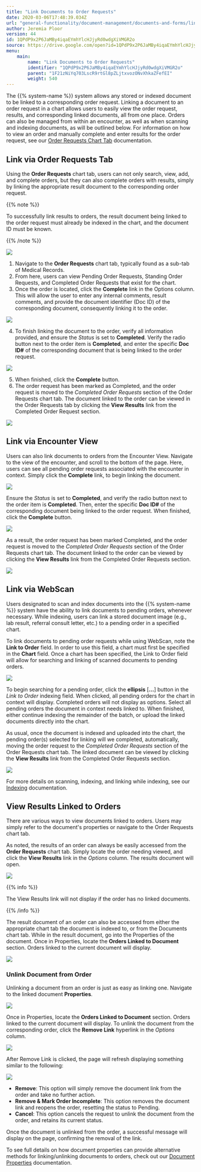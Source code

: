 ```yaml
---
title: "Link Documents to Order Requests"
date: 2020-03-06T17:48:39.034Z
url: "general-functionality/document-management/documents-and-forms/link-documents-to-order-requests.html"
author: Jeremia Ploor
version: 44
id: 1QPdP9x2P6JaMBy4iqaEYmhYlcHJjyRd0wdgXiVMGR2o
source: https://drive.google.com/open?id=1QPdP9x2P6JaMBy4iqaEYmhYlcHJjyRd0wdgXiVMGR2o
menu:
    main:
        name: "Link Documents to Order Requests"
        identifier: "1QPdP9x2P6JaMBy4iqaEYmhYlcHJjyRd0wdgXiVMGR2o"
        parent: "1F21zNiYq703LscR9rtGl8pZLjtxvozONvXhkaZFefEI"
        weight: 540
---
```

The {{% system-name %}} system allows any stored or indexed document to be linked to a corresponding order request. Linking a document to an order request in a chart allows users to easily view the order request, results, and corresponding linked documents, all from one place. Orders can also be managed from within an encounter, as well as when scanning and indexing documents, as will be outlined below. For information on how to view an order and manually complete and enter results for the order request, see our [Order Requests Chart Tab](../../order-and-result-management/orders-view-recent.html) documentation.

## Link via Order Requests Tab

Using the **Order Requests** chart tab, users can not only search, view, add, and complete orders, but they can also complete orders with results, simply by linking the appropriate result document to the corresponding order request.

{{% note %}}

To successfully link results to orders, the result document being linked to the order request must already be indexed in the chart, and the document ID must be known.

{{% /note %}}


![](../../../external_files/eb31f53f47445c8b63ef0675db2d3bdb.png)
1. Navigate to the <strong>Order Requests</strong> chart tab, typically found as a sub-tab of Medical Records.
2. From here, users can view Pending Order Requests, Standing Order Requests, and Completed Order Requests that exist for the chart.
3. Once the order is located, click the <strong>Complete</strong> link in the Options column. This will allow the user to enter any internal comments, result comments, and provide the document identifier (Doc ID) of the corresponding document, consequently linking it to the order.

![](../../../external_files/25a1be60a8aa2bccbbabb14c7a5e0758.png)

4. To finish linking the document to the order, verify all information provided, and ensure the <em>Status</em> is set to <strong>Completed</strong>. Verify the radio button next to the order item is <strong>Completed</strong>, and enter the specific <strong>Doc ID#</strong> of the corresponding document that is being linked to the order request.

![](../../../external_files/1503ebf202f21027ba9c3767e890a48d.png)

5. When finished, click the <strong>Complete</strong> button.
6. The order request has been marked as Completed, and the order request is moved to the <em>Completed</em> <em>Order Requests</em> section of the Order Requests chart tab. The document linked to the order can be viewed in the Order Requests tab by clicking the <strong>View Results</strong> link from the Completed Order Request section.

![](../../../external_files/938786a3dfe4a9bc7264e931bedab9b0.png)

## Link via Encounter View

Users can also link documents to orders from the Encounter View. Navigate to the view of the encounter, and scroll to the bottom of the page. Here, users can see all pending order requests associated with the encounter in context. Simply click the **Complete** link, to begin linking the document.

![](../../../external_files/a548c8362e89e2cbb9695456c1335254.png)

Ensure the *Status* is set to **Completed**, and verify the radio button next to the order item is **Completed**. Then, enter the specific **Doc ID#** of the corresponding document being linked to the order request. When finished, click the **Complete** button.

![](../../../external_files/bd5c04d1f54a140d0d0bdc3a185428fd.png)

As a result, the order request has been marked Completed, and the order request is moved to the *Completed* *Order Requests* section of the Order Requests chart tab. The document linked to the order can be viewed by clicking the **View Results** link from the Completed Order Requests section.

![](../../../external_files/938786a3dfe4a9bc7264e931bedab9b0.png)

## Link via WebScan

Users designated to scan and index documents into the {{% system-name %}} system have the ability to link documents to pending orders, whenever necessary. While indexing, users can link a stored document image (e.g., lab result, referral consult letter, etc.) to a pending order in a specified chart.

To link documents to pending order requests while using WebScan, note the **Link to Order** field. In order to use this field, a chart must first be specified in the **Chart** field. Once a chart has been specified, the Link to Order field will allow for searching and linking of scanned documents to pending orders.

![](../../../external_files/a8a8d1ea7d28a64c3475fbde5d7f54c9.png)

To begin searching for a pending order, click the **ellipsis** [**…**] button in the *Link to Order* indexing field. When clicked, all pending orders for the chart in context will display. Completed orders will not display as options. Select all pending orders the document in context needs linked to. When finished, either continue indexing the remainder of the batch, or upload the linked documents directly into the chart.

As usual, once the document is indexed and uploaded into the chart, the pending order(s) selected for linking will we completed, automatically, moving the order request to the *Completed* *Order Requests* section of the Order Requests chart tab. The linked document can be viewed by clicking the **View Results** link from the Completed Order Requests section.

![](../../../external_files/938786a3dfe4a9bc7264e931bedab9b0.png)

For more details on scanning, indexing, and linking while indexing, see our [Indexing](../scanning-and-indexing/indexing.html) documentation.

## View Results Linked to Orders

There are various ways to view documents linked to orders. Users may simply refer to the document's properties or navigate to the Order Requests chart tab.

As noted, the results of an order can always be easily accessed from the **Order Requests** chart tab. Simply locate the order needing viewed, and click the **View Results** link in the *Options* column. The results document will open.

![](../../../external_files/938786a3dfe4a9bc7264e931bedab9b0.png)

{{% info %}}

The View Results link will not display if the order has no linked documents.

{{% /info %}}


The result document of an order can also be accessed from either the appropriate chart tab the document is indexed to, or from the Documents chart tab. While in the result document, go into the Properties of the document. Once in Properties, locate the **Orders Linked to Document** section. Orders linked to the current document will display.

![](../../../external_files/7f6b247bbbf855a23dfc2574362c8342.png)

### Unlink Document from Order

Unlinking a document from an order is just as easy as linking one. Navigate to the linked document **Properties**.

![](../../../external_files/b380929ae41649aabe7ceb0e77a13977.png)

Once in Properties, locate the **Orders Linked to Document** section. Orders linked to the current document will display. To unlink the document from the corresponding order, click the **Remove Link** hyperlink in the *Options* column.

![](../../../external_files/c014b614eab52e419514cd1a1065c274.png)

After Remove Link is clicked, the page will refresh displaying something similar to the following:

![](../../../external_files/407dd2407e92b24983d01d62ef24b9d4.png)

* <strong>Remove</strong>: This option will simply remove the document link from the order and take no further action.
* <strong>Remove & Mark Order Incomplete</strong>: This option removes the document link and reopens the order, resetting the status to Pending.
* <strong>Cancel</strong>: This option cancels the request to unlink the document from the order, and retains its current status.

Once the document is unlinked from the order, a successful message will display on the page, confirming the removal of the link.

To see full details on how document properties can provide alternative methods for linking/unlinking documents to orders, check out our [Document Properties](document-properties.html) documentation.

